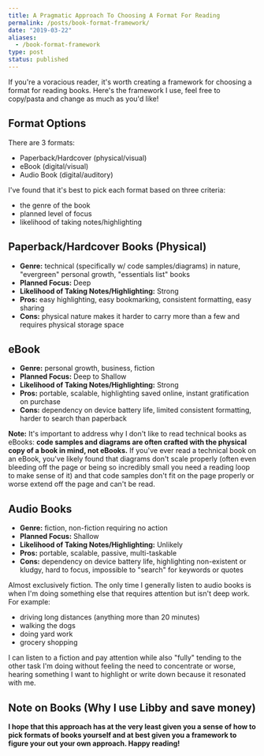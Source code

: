 ```yaml
---
title: A Pragmatic Approach To Choosing A Format For Reading
permalink: /posts/book-format-framework/
date: "2019-03-22"
aliases:
  - /book-format-framework
type: post
status: published
---
```



If you're a voracious reader, it's worth creating a framework for choosing a format for reading books. Here's the framework I use, feel free to copy/pasta and change as much as you'd like!

## Format Options

There are 3 formats:

- Paperback/Hardcover (physical/visual)
- eBook (digital/visual)
- Audio Book (digital/auditory)

I've found that it's best to pick each format based on three criteria:

- the genre of the book
- planned level of focus
- likelihood of taking notes/highlighting

## Paperback/Hardcover Books (Physical)

- **Genre:** technical (specifically w/ code samples/diagrams) in nature, "evergreen" personal growth, "essentials list" books
- **Planned Focus:** Deep
- **Likelihood of Taking Notes/Highlighting:** Strong
- **Pros:** easy highlighting, easy bookmarking, consistent formatting, easy sharing
- **Cons:** physical nature makes it harder to carry more than a few and requires physical storage space

## eBook

- **Genre:** personal growth, business, fiction
- **Planned Focus:** Deep to Shallow
- **Likelihood of Taking Notes/Highlighting:** Strong
- **Pros:** portable, scalable, highlighting saved online, instant gratification on purchase
- **Cons:** dependency on device battery life, limited consistent formatting, harder to search than paperback

**Note:** It's important to address why I don't like to read technical books as eBooks: **code samples and diagrams are often crafted with the physical copy of a book in mind, not eBooks.** If you've ever read a technical book on an eBook, you've likely found that diagrams don't scale properly (often even bleeding off the page or being so incredibly small you need a reading loop to make sense of it) and that code samples don't fit on the page properly or worse extend off the page and can't be read.

## Audio Books

- **Genre:** fiction, non-fiction requiring no action
- **Planned Focus:** Shallow
- **Likelihood of Taking Notes/Highlighting:** Unlikely
- **Pros:** portable, scalable, passive, multi-taskable
- **Cons:** dependency on device battery life, highlighting non-existent or kludgy, hard to focus, impossible to "search" for keywords or quotes

Almost exclusively fiction. The only time I generally listen to audio books is when I'm doing something else that requires attention but isn't deep work. For example:

- driving long distances (anything more than 20 minutes)
- walking the dogs
- doing yard work
- grocery shopping

I can listen to a fiction and pay attention while also "fully" tending to the other task I'm doing without feeling the need to concentrate or worse, hearing something I want to highlight or write down because it resonated with me.

## Note on Books (Why I use Libby and save money)

**I hope that this approach has at the very least given you a sense of how to pick formats of books yourself and at best given you a framework to figure your out your own approach. Happy reading!**
